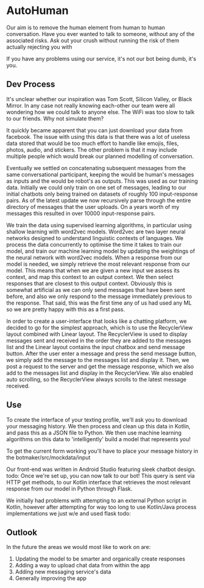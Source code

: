# AutoHuman

Our aim is to remove the human element from human to human conversation. Have you ever wanted to talk to someone, without any of the associated risks. Ask out your crush without running the risk of them actually rejecting you with 

If you have any problems using our service, it's not our bot being dumb, it's you.

## Dev Process

It's unclear whether our inspiration was Tom Scott, Silicon Valley, or Black Mirror. In any case not really knowing each-other our team were all wondering how we could talk to anyone else. The WiFi was too slow to talk to our friends. Why not simulate them?

It quickly became apparent that you can just download your data from facebook. The issue with using this data is that there was a lot of useless data stored that would be too much effort to handle like emojis, files, photos, audio, and stickers.
The other problem is that it may include multiple people which would break our planned modelling of conversation.

Eventually we settled on concatenating subsequent messages from the same conversational participant, keeping the would be human's messages as inputs and the would be robot's as outputs. This was used as our training data. Initially we could only train on one set of messages, leading to our initial chatbots only being trained on datasets of roughly 100 input-response pairs. As of the latest update we now recursively parse through the entire directory of messages that the user uploads. On a years worth of my messages this resulted in over 10000 input-response pairs.

We train the data using supervised learning algorithms, in particular using shallow learning with word2vec models. Word2vec are two layer neural networks designed to understand linguistic contexts of languages. We process the data concurrently to optimise the time it takes to train our model, and train our machine learning model by updating the weightings of the neural network with word2vec models.  When a response from our model is needed, we simply retrieve the most relevant response from our model. This means that when we are given a new input we assess its context, and map this context to an output context. We then select responses that are closest to this output context. Obviously this is somewhat artificial as we can only send messages that have been sent before, and also we only respond to the message immediately previous to the response. That said, this was the first time any of us had used any ML so we are pretty happy with this as a first pass. 

In order to create a user-interface that looks like a chatting platform, we decided to go for the simplest approach, which is to use the RecyclerView layout combined with Linear layout. The RecyclerView is used to display messages sent and received in the order they are added to the messages list and the Linear layout contains the input chatbox and send message button. After the user enter a message and press the send message button, we simply add the message to the messages list and display it. Then, we post a request to the server and get the message response, which we also add to the messages list and display in the RecyclerView. We also enabled auto scrolling, so the RecyclerView always scrolls to the latest message received.


## Use
To create the interface of your texting profile, we'll ask you to download your messaging history. We then process and clean up this data in Kotlin, and pass this as a JSON file to Python. We then use machine learning algorithms on this data to 'intelligently' build a model that represents you!

To get the current form working you'll have to place your message history in the botmaker/src/mockdata/input

Our front-end was written in Android Studio featuring sleek chatbot design. todo:
Once we're set up, you can now talk to our bot! This query is sent via HTTP get methods, to our Kotlin interface that retrieves the most relevant response from our model in Python through Flask.

We initially had problems with attempting to an external Python script in Kotlin, however after attempting for way too long to use Kotlin/Java process implementations we just w/e and used flask todo:

## Outlook
In the future the areas we would most like to work on are:
1. Updating the model to be smarter and organically create responses
1. Adding a way to upload chat data from within the app
1. Adding new messaging service's data
1. Generally improving the app
